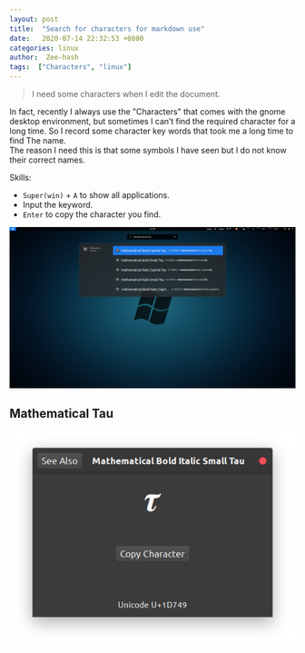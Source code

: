 ```yaml
---
layout: post
title:  "Search for characters for markdown use"
date:   2020-07-14 22:32:53 +0800
categories: linux
author:  Zee-hash
tags:  ["Characters", "linux"]
---
```


> I need some characters when I edit the document.  

In fact, recently I always use the "Characters" that comes with the gnome desktop environment, but sometimes I can’t find the required character for a long time. So I record some character key words that took me a long time to find The name.  
The reason I need this is that some symbols I have seen but I do not know their correct names.

Skills:  
+ `Super(win)` + `A` to show all applications.  
+ Input the keyword.  
+ `Enter` to copy the character you find.  

![Search Result](/assets/images/post_images/20200714search-results.png)

## Mathematical Tau
![Characters](/assets/images/post_images/20200714Characters.png)  



